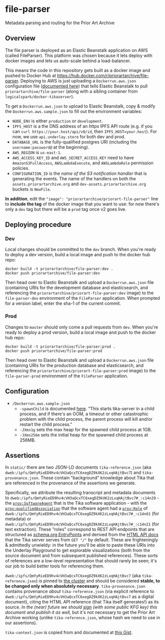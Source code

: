 # file-parser

Metadata parsing and routing for the Prior Art Archive

## Overview

The file parser is deployed as an Elastic Beanstalk application on AWS (called FileParser). This platform was chosen because it lets deploy with docker images and lets us auto-scale behind a load-balancer.

This means the code in this repository gets built as a docker image and pushed to Docker Hub at https://hub.docker.com/r/priorartarchive/file-parser. Deploying to AWS is just uploading a `Dockerrun.aws.json` configuration file ([documented here](https://docs.aws.amazon.com/elasticbeanstalk/latest/dg/create_deploy_docker_v2config.html)) that tells Elastic Beanstalk to pull `priorartarchive/file-parser` (along with a sibling container from `logicalspark/docker-tikaserver`).

To get a `Dockerrun.aws.json` to upload to Elastic Beanstalk, copy & modify the `Dockerrun.aws.sample.json` to fill out the environment variables:

- `NODE_ENV` is either `production` or `development`.
- `IPFS_HOST` is a the DNS address of an _https_ IPFS API route (e.g. if you can `curl https://your.host/api/v0/id`, then `IPFS_HOST=your.host`). For now, we use `api.underlay.store` for both dev and prod.
- `DATABASE_URL` is the fully-qualified postgres URI (including the `username:password@` at the beginning).
- `AWS_REGION` is `us-east-1`.
- `AWS_ACCESS_KEY_ID` and `AWS_SECRET_ACCESS_KEY` need to have `AmazonS3FullAccess`, `AWSLambdaExecute`, and `AWSLambdaRole` permission policies.
- `CONFIGURATION_ID` is the _name of the S3 notification handler_ that is generating the events. The name of the handlers on both the `assets.priorartarchive.org` and `dev-assets.priorartarchive.org` buckets is `NewFile`.

**In addition**, edit the `"image": "priorartarchive/priorart-file-parser"` line to **include the tag** of the docker image that you want to use: for now there's only a `dev` tag but there will be a `prod` tag once v2 goes live.

## Deploying procedure

### Dev

Local changes should be committed to the `dev` branch. When you're ready to deploy a dev version, build a local image and push to the docker hub repo:

```
docker build -t priorartarchive/file-parser:dev .
docker push priorartarchive/file-parser:dev
```

Then head over to Elastic Beanstalk and upload a `Dockerrun.aws.json` file (containing URIs for the development database and elasticsearch, and referencing the `priorartarchive/priorart-file-parser:dev` image) to the `file-parser-dev` environment of the `FileParser` application. When prompted for a version label, enter the sha-1 of the current commit.

### Prod

Changes to `master` should only come a pull requests from `dev`. When you're ready to deploy a prod version, build a local image and push to the docker hub repo:

```
docker build -t priorartarchive/file-parser:prod .
docker push priorartarchive/file-parser:prod
```

Then head over to Elastic Beanstalk and upload a `Dockerrun.aws.json` file (containing URIs for the production database and elasticsearch, and referencing the `priorartarchive/priorart-file-parser:prod` image) to the `file-parser-prod` environment of the `FileParser` application.

## Configuration

- `/Dockerrun.aws.sample.json`
  - `-spawnChild` is documented [here](https://wiki.apache.org/tika/TikaJAXRS#Making_Tika_Server_Robust_to_OOMs.2C_Infinite_Loops_and_Memory_Leaks). "This starts tika-server in a child process, and if there's an OOM, a timeout or other catastrophic problem with the child process, the parent process will kill and/or restart the child process."
  - `-JXmx1g` sets the max heap for the spawned child process at 1GB.
  - `-JXms256m` sets the initial heap for the spawned child process at 256MB.

## Assertions

In `static/` there are two JSON-LD documents `tika-reference.json` (aka `dweb:/ipfs/QmYyRieED9hv4cVH3aQcxTC6xegDZ9kXK2zLxqHAjtBvc7`) and `tika-provenance.json`. These contain "background" knowledge about Tika that are referenced in the provenance of the assertions we generate.

Specifically, we attribute the resulting transcript and metadata documents to `dweb:/ipfs/QmYyRieED9hv4cVH3aQcxTC6xegDZ9kXK2zLxqHAjtBvc7#_:c14n29` - the [`prov:SoftwareAgent`](https://www.w3.org/TR/prov-o/#SoftwareAgent) that is the Tika software application - with the [`prov:qualifiedAssociation`](https://www.w3.org/TR/prov-o/#qualifiedAssociation) that the software agent had a [`prov:Role`](https://www.w3.org/TR/prov-o/#Role) of `dweb:/ipfs/QmYyRieED9hv4cVH3aQcxTC6xegDZ9kXK2zLxqHAjtBvc7#_:c14n61` (for metadata) or `dweb:/ipfs/QmYyRieED9hv4cVH3aQcxTC6xegDZ9kXK2zLxqHAjtBvc7#_:c14n21` (for text extraction). These "roles" correspond to REST API endpoints that are structured as [schema.org EntryPoints](https://schema.org/EntryPoint) and derived from the [HTML API docs](https://gateway.underlay.store/ipfs/QmQofqmV8FHDpaEVVEwtnBv78pVirdswmcSD2oVZzeSokL) that the Tika server serves from `GET "/"` by default. These are frighteningly & admittedly unwieldy: in the future you'll be able to paste these URIs into the Underlay Playground to get explorable visualizations (both from the source document and from subsequent published references). These sorts of references are a low-level representation that should rarely be seen; it's our job to build better tools for referencing them.

`dweb:/ipfs/QmYyRieED9hv4cVH3aQcxTC6xegDZ9kXK2zLxqHAjtBvc7` (aka `tika-reference.json`) is pinned to [the cluster](https://gateway.underlay.store/ipfs/QmYyRieED9hv4cVH3aQcxTC6xegDZ9kXK2zLxqHAjtBvc7) and should be considered **stable, to be changed only when absolutely necessary**. `tika-provenance.json` contains provenance _about_ `tika-reference.json` (via explicit reference to `dweb:/ipfs/QmYyRieED9hv4cVH3aQcxTC6xegDZ9kXK2zLxqHAjtBvc7` as a digital document), citing the HTML API reference (that Tika itself generates!) as its source. _In the (near) future we should [sign](https://web-payments.org/vocabs/security#LinkedDataSignature2015) (with some public KFG key) this document and publish it as well,_ but it's not necessary to get the Prior Art Archive working (unlike `tika-reference.json`, whose hash we need to use in our assertions).

`tika-context.json` is copied from and documented at [this Gist](https://gist.github.com/joeltg/f066945ee780bfee769a26cea753f255).
